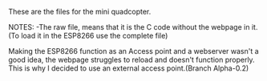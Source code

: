 These are the files for the mini quadcopter.

NOTES:
-The raw file, means that it is the C code without the webpage in it.(To load it in the ESP8266 use the complete file)

Making the ESP8266 function as an Access point and a webserver wasn't a good idea, the webpage struggles to reload and doesn't function properly. This is why I decided to use an external access point.(Branch Alpha-0.2)
